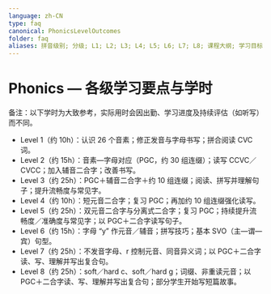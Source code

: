 ```yaml
---
language: zh-CN
type: faq
canonical: PhonicsLevelOutcomes
folder: faq
aliases: 拼音级别; 分级; L1; L2; L3; L4; L5; L6; L7; L8; 课程大纲; 学习目标; 音素; 字母对应; PGC; CCVC; CVCC; 二合字; 分离式二合字; r 控制元音; 不发音字母; 同音异义词; 软 c; 硬 g; 词缀; 非重读元音; 常见字; 学时
---
```

# Phonics — 各级学习要点与学时

备注：以下学时为大致参考，实际用时会因出勤、学习进度及持续评估（如听写）而不同。

- Level 1（约 10h）：认识 26 个音素；修正发音与字母书写；拼合阅读 CVC 词。  
- Level 2（约 15h）：音素—字母对应（PGC，约 30 组连缀）；读写 CCVC／CVCC；加入辅音二合字；改善书写。  
- Level 3（约 25h）：PGC＋辅音二合字＋约 10 组连缀；阅读、拼写并理解句子；提升流畅度与常见字。  
- Level 4（约 10h）：短元音二合字；复习 PGC；再加约 10 组连缀强化读写。  
- Level 5（约 25h）：双元音二合字与分离式二合字；复习 PGC；持续提升流畅度／准确度与常见字；以 PGC＋二合字读写句子。  
- Level 6（约 15h）：字母 “y” 作元音／辅音；拼写技巧；基本 SVO（主—谓—宾）句型。  
- Level 7（约 25h）：不发音字母、r 控制元音、同音异义词；以 PGC＋二合字读、写、理解并写出复合句。  
- Level 8（约 25h）：soft／hard c、soft／hard g；词缀、非重读元音；以 PGC＋二合字读、写、理解并写出复合句；部分学生开始写短篇故事。